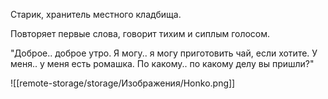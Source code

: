 Старик, хранитель местного кладбища.

Повторяет первые слова, говорит тихим и сиплым голосом.

"Доброе.. доброе утро. Я могу.. я могу приготовить чай, если хотите. У меня.. у меня есть ромашка. По какому.. по какому делу вы пришли?"

![[remote-storage/storage/Изображения/Honko.png]]